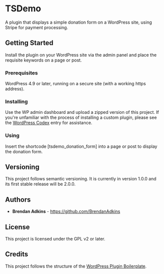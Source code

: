 # TSDemo

A plugin that displays a simple donation form on a WordPress site, using Stripe for payment processing.

## Getting Started

Install the plugin on your WordPress site via the admin panel and place the requisite keywords on a page or post.

### Prerequisites

WordPress 4.9 or later, running on a secure site (with a working https address).

### Installing

Use the WP admin dashboard and upload a zipped version of this project. If you're unfamiliar with the process of installing a custom plugin, please see the [WordPress Codex](https://codex.wordpress.org/Managing_Plugins#Manual_Plugin_Installation) entry for assistance.

### Using

Insert the shortcode \[tsdemo_donation_form\] into a page or post to display the donation form.

## Versioning

This project follows semantic versioning. It is currently in version 1.0.0 and its first stable release will be 2.0.0.

## Authors

* **Brendan Adkins** - https://github.com/BrendanAdkins

## License

This project is licensed under the GPL v2 or later.

## Credits

This project follows the structure of the [WordPress Plugin Boilerplate](https://github.com/DevinVinson/WordPress-Plugin-Boilerplate).
